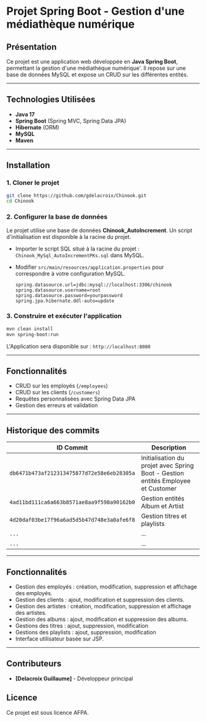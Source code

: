 # Projet Spring Boot - Gestion d'une médiathèque numérique

## Présentation

Ce projet est une application web développée en **Java Spring Boot**, permettant la gestion d'une médiathéque numérique'. Il repose sur une base de données MySQL et expose un CRUD sur les différentes entités.

---

## Technologies Utilisées

- **Java 17**
- **Spring Boot** (Spring MVC, Spring Data JPA)
- **Hibernate** (ORM)
- **MySQL**
- **Maven**

---

## Installation

### 1. Cloner le projet

```bash
git clone https://github.com/gdelacroix/Chinook.git
cd Chinook
```

### 2. Configurer la base de données

Le projet utilise une base de données **Chinook_AutoIncrement**. Un script d'initialisation est disponible à la racine du projet.

- Importer le script SQL situé à la racine du projet : `Chinook_MySql_AutoIncrementPKs.sql` dans MySQL.
- Modifier `src/main/resources/application.properties` pour correspondre à votre configuration MySQL.

  ```properties
  spring.datasource.url=jdbc:mysql://localhost:3306/chinook
  spring.datasource.username=root
  spring.datasource.password=yourpassword
  spring.jpa.hibernate.ddl-auto=update
  ```

### 3. **Construire et exécuter l'application**

```bash
mvn clean install
mvn spring-boot:run
```

L'Application sera disponible sur : `http://localhost:8080`

---

## Fonctionnalités

- CRUD sur les employés (`/employees`)
- CRUD sur les clients (`/customers`)
- Requêtes personnalisées avec Spring Data JPA
- Gestion des erreurs et validation

---

## Historique des commits

| ID Commit                                  | Description                                                                      |
| ------------------------------------------ | -------------------------------------------------------------------------------- |
| `db6471b473af212313475877d72e58e6eb28305a` | Initialisation du projet avec Spring Boot - Gestion entités Employee et Customer |
| `4ad11bd111ca6a663b8571ae8aa9f598a90162b0` | Gestion entités Album et Artist                                                  |
| `4d20daf03be17f96a6ad5d5b47d748e3a0afe6f8` | Gestion titres et playlists                                                      |
| `...`                                      | ...                                                                              |
| `...`                                      | ...                                                                              |

---

## Fonctionnalités

- Gestion des employés : création, modification, suppression et affichage des employés.
- Gestion des clients : ajout, modification et suppression des clients.
- Gestion des artistes : création, modification, suppression et affichage des artistes.
- Gestion des albums : ajout, modification et suppression des albums.
- Gestions des titres : ajout, suppression, modification
- Gestions des playlists : ajout, suppression, modification
- Interface utilisateur basée sur JSP.

---

## Contributeurs

- **[Delacroix Guillaume]** - Développeur principal

## Licence

Ce projet est sous licence AFPA.
